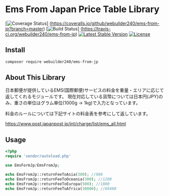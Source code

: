 # Ems From Japan Price Table Library
[![Coverage Status](https://coveralls.io/repos/webuilder240/ems-from-jp/badge.svg?branch=master&service=github)] (https://coveralls.io/github/webuilder240/ems-from-jp?branch=master) [![Build Status](https://travis-ci.org/webuilder240/ems-from-jp.svg?branch=master)] (https://travis-ci.org/webuilder240/ems-from-jp) [![Latest Stable Version](https://poser.pugx.org/webuilder240/ems-from-jp/v/stable)](https://packagist.org/packages/webuilder240/ems-from-jp) [![License](https://poser.pugx.org/webuilder240/ems-from-jp/license)](https://packagist.org/packages/webuilder240/ems-from-jp)

## Install

``` bash
composer require webuilder240/ems-from-jp
```

## About This Library

日本郵便が提供しているEMS(国際郵便)サービスの料金を重量・エリアに応じて返してくれるモジュールです。
現在対応している貨幣については日本円(JPY)のみ、重さの単位はグラム単位(1000g -> 1kg)で入力となっています。

料金のルールについては下記サイトの料金表を参考にして返しています。

https://www.post.japanpost.jp/int/charge/list/ems_all.html

## Usage

``` php
<?php
require 'vendor/autoload.php'

use EmsFormJp/EmsFromJp;

echo EmsFromJp::returnFeeToAsia(300); //900
echo EmsFromJp::returnFeeToOceania(300); //1200 
echo EmsFromJp::returnFeeToEuropa(500); //1800
echo EmsFromJp::returnFeeToAfrica(30000); //69400
```
